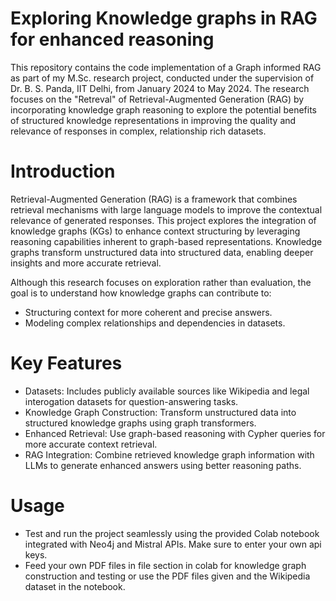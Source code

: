 # Exploring Knowledge graphs in RAG for enhanced reasoning
This repository contains the code implementation of a Graph informed RAG as part of my M.Sc. research project, conducted under the supervision of Dr. B. S. Panda, IIT Delhi, from January 2024 to May 2024. The research focuses on the "Retreval" of Retrieval-Augmented Generation (RAG) by incorporating knowledge graph reasoning to explore the potential benefits of structured knowledge representations in improving the quality and relevance of responses in complex, relationship rich datasets.


# Introduction
Retrieval-Augmented Generation (RAG) is a framework that combines retrieval mechanisms with large language models to improve the contextual relevance of generated responses. This project explores the integration of knowledge graphs (KGs) to enhance context structuring by leveraging reasoning capabilities inherent to graph-based representations. Knowledge graphs transform unstructured data into structured data, enabling deeper insights and more accurate retrieval.

Although this research focuses on exploration rather than evaluation, the goal is to understand how knowledge graphs can contribute to:

* Structuring context for more coherent and precise answers.
* Modeling complex relationships and dependencies in datasets.

# Key Features
* Datasets: Includes publicly available sources like Wikipedia and  legal interogation datasets for question-answering tasks.
* Knowledge Graph Construction: Transform unstructured data into structured knowledge graphs using graph transformers.
* Enhanced Retrieval: Use graph-based reasoning with Cypher queries for more accurate context retrieval.
* RAG Integration: Combine retrieved knowledge graph information with LLMs to generate enhanced answers using better reasoning paths.


# Usage
* Test and run the project seamlessly using the provided Colab notebook integrated with Neo4j and Mistral APIs. Make sure to enter your own api keys. 
* Feed your own PDF files in file section in colab for knowledge graph construction and testing or use the PDF files given and the Wikipedia dataset in the notebook.

  

